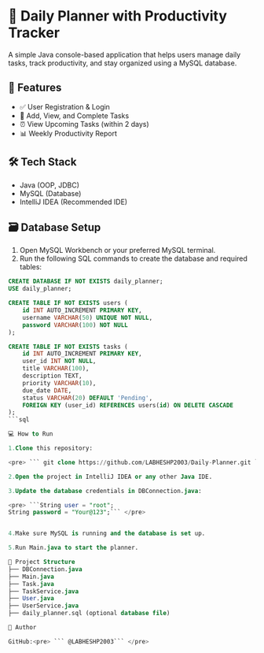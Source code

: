 # 🧠 Daily Planner with Productivity Tracker

A simple Java console-based application that helps users manage daily tasks, track productivity, and stay organized using a MySQL database.

## 🚀 Features

- ✅ User Registration & Login  
- 📅 Add, View, and Complete Tasks  
- ⏰ View Upcoming Tasks (within 2 days)  
- 📊 Weekly Productivity Report  

## 🛠️ Tech Stack

- Java (OOP, JDBC)  
- MySQL (Database)  
- IntelliJ IDEA (Recommended IDE)  

## 🗃️ Database Setup

1. Open MySQL Workbench or your preferred MySQL terminal.  
2. Run the following SQL commands to create the database and required tables:

```sql
CREATE DATABASE IF NOT EXISTS daily_planner;
USE daily_planner;

CREATE TABLE IF NOT EXISTS users (
    id INT AUTO_INCREMENT PRIMARY KEY,
    username VARCHAR(50) UNIQUE NOT NULL,
    password VARCHAR(100) NOT NULL
);

CREATE TABLE IF NOT EXISTS tasks (
    id INT AUTO_INCREMENT PRIMARY KEY,
    user_id INT NOT NULL,
    title VARCHAR(100),
    description TEXT,
    priority VARCHAR(10),
    due_date DATE,
    status VARCHAR(20) DEFAULT 'Pending',
    FOREIGN KEY (user_id) REFERENCES users(id) ON DELETE CASCADE
);
```sql

💻 How to Run

1.Clone this repository:

<pre> ``` git clone https://github.com/LABHESHP2003/Daily-Planner.git ``` </pre>

2.Open the project in IntelliJ IDEA or any other Java IDE.

3.Update the database credentials in DBConnection.java:

<pre> ```String user = "root";
String password = "Your@123";``` </pre>


4.Make sure MySQL is running and the database is set up.

5.Run Main.java to start the planner.

📁 Project Structure
├── DBConnection.java
├── Main.java
├── Task.java
├── TaskService.java
├── User.java
├── UserService.java
├── daily_planner.sql (optional database file)

👤 Author

GitHub:<pre> ``` @LABHESHP2003``` </pre>


